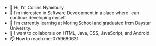 - 👋 Hi, I’m Collins Nyambury
- 👀 I’m interested in Software Development in a place where I can continue developing myself
- 🌱 I’m currently learning at Moring School and graduated from Daystar University.
- 💞️ I want to collaborate on HTML, Java, CSS, JavaScript, and Android.
- 📫 How to reach me: 0759680631

<!---
NyamburyCollins/NyamburyCollins is a ✨ special ✨ repository because its `README.md` (this file) appears on your GitHub profile.
You can click the Preview link to take a look at your changes.
--->
